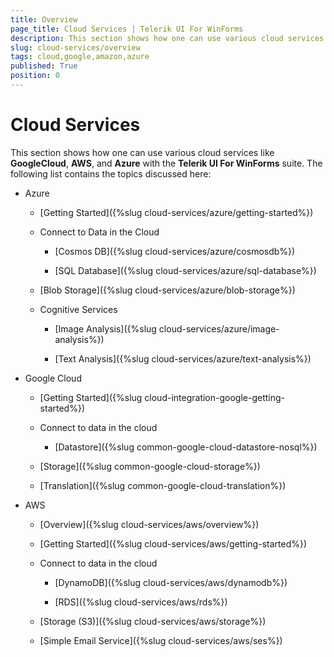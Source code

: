 ```yaml
---
title: Overview 
page_title: Cloud Services | Telerik UI For WinForms
description: This section shows how one can use various cloud services like GoogleCloud, AWS, and Azure with the Telerik UI For Winforms suite.
slug: cloud-services/overview
tags: cloud,google,amazon,azure
published: True
position: 0
---
```


# Cloud Services

This section shows how one can use various cloud services like __GoogleCloud__, __AWS__, and __Azure__ with the __Telerik UI For WinForms__ suite. The following list contains the topics discussed here:
 
* Azure

    - [Getting Started]({%slug cloud-services/azure/getting-started%})

    - Connect to Data in the Cloud

         - [Cosmos DB]({%slug cloud-services/azure/cosmosdb%})

         - [SQL Database]({%slug cloud-services/azure/sql-database%})

    - [Blob Storage]({%slug cloud-services/azure/blob-storage%})

    - Cognitive Services

        - [Image Analysis]({%slug cloud-services/azure/image-analysis%})
        
        - [Text Analysis]({%slug cloud-services/azure/text-analysis%})

* Google Cloud

    * [Getting Started]({%slug cloud-integration-google-getting-started%})

    * Connect to data in the cloud
 
        - [Datastore]({%slug common-google-cloud-datastore-nosql%})

    * [Storage]({%slug common-google-cloud-storage%})

    * [Translation]({%slug common-google-cloud-translation%})

* AWS

    * [Overview]({%slug cloud-services/aws/overview%})
    
    * [Getting Started]({%slug cloud-services/aws/getting-started%})

    * Connect to data in the cloud

        * [DynamoDB]({%slug cloud-services/aws/dynamodb%})

        * [RDS]({%slug cloud-services/aws/rds%})

    * [Storage (S3)]({%slug cloud-services/aws/storage%})

    * [Simple Email Service]({%slug cloud-services/aws/ses%})



